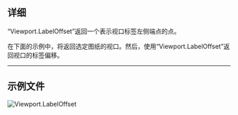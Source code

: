 ## 详细
“Viewport.LabelOffset”返回一个表示视口标签左侧端点的点。

在下面的示例中，将返回选定图纸的视口。然后，使用“Viewport.LabelOffset”返回视口的标签偏移。
___
## 示例文件

![Viewport.LabelOffset](./Revit.Elements.Viewport.LabelOffset_img.jpg)
